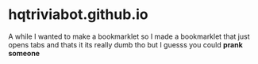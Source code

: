 # hqtriviabot.github.io
A while I wanted to make a bookmarklet so I made a bookmarklet that just opens tabs and thats it its really dumb tho but I guesss you could <strong>prank someone</strong>
